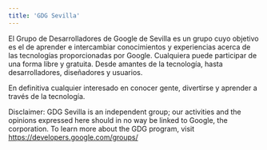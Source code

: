 ```yaml
---
title: 'GDG Sevilla'
---
```


El Grupo de Desarrolladores de Google de Sevilla es un grupo cuyo objetivo es el de aprender e intercambiar conocimientos y experiencias acerca de las tecnologías proporcionadas por Google. Cualquiera puede participar de una forma libre y gratuita. Desde amantes de la tecnología, hasta desarrolladores, diseñadores y usuarios.

En definitiva cualquier interesado en conocer gente, divertirse y aprender a través de la tecnología.

Disclaimer: GDG Sevilla is an independent group; our activities and the opinions expressed here should in no way be linked to Google, the corporation. To learn more about the GDG program, visit https://developers.google.com/groups/
